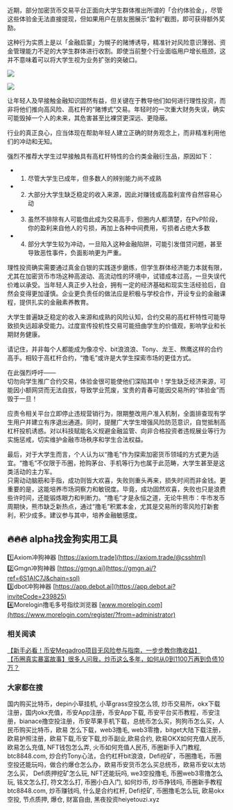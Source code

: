 近期，部分加密货币交易平台正面向大学生群体推出所谓的「合约体验金」，尽管这些体验金无法直接提现，但如果用户在朋友圈展示“盈利”截图，即可获得额外奖励。

这种行为实质上是以「金融启蒙」为幌子的赌博诱导，精准针对风险意识薄弱、资金管理能力不足的大学生群体进行收割。即使当前整个行业面临用户增长瓶颈，这并不意味着可以将大学生视为业务扩张的突破口。

[![](https://307e939.webp.li/20250414144643302.png)](https://btc8848.com/top-10-exchanges)

[![](https://307e939.webp.li/20250414135532536.png)](https://btc8848.com/top-10-exchanges)

让年轻人及早接触金融知识固然有益，但关键在于教导他们如何进行理性投资，而非将他们推向高风险、高杠杆的“赌博式”交易。年轻时的一次重大财务失误，确实可能毁掉一个人的未来，其危害甚至比裸贷更深远、更隐蔽。

行业的真正良心，应当体现在帮助年轻人建立正确的财务观念上，而非精准利用他们的冲动和无知。

强烈不推荐大学生过早接触具有高杠杆特性的合约类金融衍生品，原因如下：
- 1. 尽管大学生已成年，但多数人的辨别能力尚不成熟
- 2. 大部分大学生缺乏稳定的收入来源，因此对赚钱或高盈利宣传自然容易心动
- 3. 虽然不排除有人可能借此成为交易高手，但圈内人都清楚，在PvP阶段，你的盈利来自他人的亏损，再加上各种中间费用，亏损者占绝大多数
- 4. 部分大学生较为冲动，一旦陷入这种金融陷阱，可能引发借贷问题，甚至导致恶性事件，负面影响更为严重。

理性投资确实需要通过真金白银的实践逐步磨练，但学生群体经济能力本就有限，尤其在加密货币市场这种高波动、高流动性的环境中，试错成本过高，一旦失误代价难以承受。当年轻人真正步入社会，拥有一定的经济基础和现实生活经验后，自然会变得更加谨慎。企业更负责任的做法应是积极与学校合作，开设专业的金融课程，提供扎实的金融素养教育。

大学生普遍缺乏稳定的收入来源和成熟的风险认知，合约交易的高杠杆特性可能导致损失远超承受能力。过度宣传投机性交易可能扭曲学生的价值观，影响学业和长期财务健康。

请记住，并非每个人都能成为像凉兮、bit浪浪浪、Tony、龙王、熬鹰这样的合约高手。相较于高杠杆合约，“撸毛”或许是大学生探索市场的更佳方式。

在此强烈呼吁——  
切勿向学生推广合约交易，体验金很可能使他们深陷其中！学生缺乏经济来源，可能因小额网贷而无法自拔，导致学业荒废，宝贵的青春可能因交易所的“体验金”而毁于一旦！

应责令相关平台立即停止违规营销行为，限期整改用户准入机制，全面排查现有学生用户并建立有序退出通道。同时，提醒广大学生增强风险防范意识，自觉抵制高杠杆投机诱惑。对以科技赋能名义规避金融监管、向非合格投资者违规展业等行为实施惩戒，切实维护金融市场秩序和学生合法权益。

最后，对于大学生而言，个人认为以“撸毛”作为探索加密货币领域的方式更为适宜。“撸毛”不仅限于币圈，抢购茅台、手机等行为也属于此范畴，大学生甚至是这类活动的主力军。  
只需动动脑筋和手指，成功则皆大欢喜，失败则重头再来，损失时间而非金钱。更重要的是，这能培养市场洞察力和敏锐度。毕竟，成功固然欢喜，失败也只是浪费些许时间，还能锻炼眼力和判断力。“撸毛”才是永恒之道，无论牛熊市：牛市发币周期快，熊市缺乏新热点，通过“撸毛”积累本金，尤其是交易所的零风险打新套利，积少成多。建议参与其中，培养金融敏感度。

## 🔥🔥🔥 alpha找金狗实用工具  
1️⃣Axiom冲狗神器 [https://axiom.trade](https://axiom.trade/@csshtml)  
2️⃣Gmgn冲狗神器 [https://gmgn.ai](https://gmgn.ai/?ref=6S1AIC7J&chain=sol)  
3️⃣dbot冲狗神器 [https://app.debot.ai](https://app.debot.ai?inviteCode=239825)  
4️⃣Morelogin撸毛多号指纹浏览器 [www.morelogin.com](https://www.morelogin.com/register/?from=administrator)  

### 相关阅读  
[【新手必看！币安Megadrop项目无风险参与指南，一步步教你撸收益】](https://btc8848.com/bianace-megadrop/)  
[【币圈真实暴富故事】很多人问我，炒币这么多年，如何从0到1100万再到负债10万？](https://heiyetouzi.xyz/biquanstory001/)  

###  大家都在搜  
国内购买比特币，depin小草挂机, 小草grass空投怎么领, 炒币交易所，okx下载注册，国内okx充值，币安App注册，币安App下载, 币安平台买币教程，币安注册，bianace撸空投注册，币安苹果手机下载，总统币怎么买，狗狗币怎么买，人民币购买比特币，欧易 怎么下载，web3撸毛, web3零撸，bitget大陆下载注册，欧易护照注册，欧易下载,币安下载,炒币副业,欧易合约, 欧易OKX如何充值人民币, 欧易怎么充值, NFT钱包怎么弄, 火币如何充值人民币, 币圈新手入门教程, btc8848.com, 炒合约Tony心法，合约杠杆bit浪浪，Defi挖矿，币圈撸毛，币圈空投还能玩吗，做合约爆仓怎么办，欧易币安货币怎么买总统币，欧易币安以太坊怎么买， Defi质押挖矿怎么玩, NFT还能玩吗, we3空投撸毛, 币圈web3零撸怎么玩, 铭文怎么打, 符文怎么打, 币圈小白入门, 如何炒币, 炒币挣钱吗, 币圈新手教程btc8848.com, 炒币赚钱吗, 什么是合约杠杆, Defi挖矿, 币圈撸毛怎么玩, 欧易okx空投, 节点质押, 爆仓, 财富自由, 黑夜投资heiyetouzi.xyz